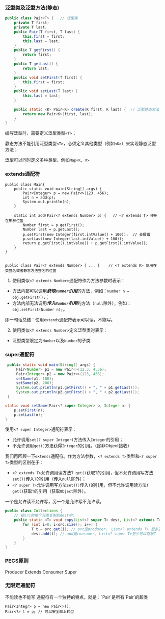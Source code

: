 ### 泛型类及泛型方法(静态)

```java
public class Pair<T> {   // 泛型类
    private T first;
    private T last;
    public Pair(T first, T last) {
        this.first = first;
        this.last = last;
    }
    public T getFirst() {
        return first;
    }
    public T getLast() {
        return last;
    }
    public void setFirst(T first) {
        this.first = first;
    }
    public void setLast(T last) {
        this.last = last;
    }
    
    public static <K> Pair<K> create(K first, K last) {  // 泛型静态方法
        return new Pair<K>(first, last);
    }
}
```

编写泛型时，需要定义泛型类型`<T>`；

静态方法不能引用泛型类型`<T>`，必须定义其他类型（例如`<K>`）来实现静态泛型方法；

泛型可以同时定义多种类型，例如`Map<K, V>`

### extends通配符

```
public class Main{
    public static void main(String[] args) {
        Pair<Integer> p = new Pair<>(123, 456);
        int n = add(p);
        System.out.println(n);
    }

    static int add(Pair<? extends Number> p) {   // <? extends T> 使用在形参位置
        Number first = p.getFirst();
        Number last = p.getLast();
        p.setFirst(new Integer(first.intValue() + 100));  // 会报错
        p.setLast(new Integer(last.intValue() + 100));
        return p.getFirst().intValue() + p.getFirst().intValue();
    }
} 


public class Pair<T extends Number> { ... }    // <T extends K> 使用在类签名或者静态方法签名的位置
```

1. 使用类似`<? extends Number>`通配符作为方法参数时表示：

- 方法内部可以调用***获取`Number`引用***的方法，例如：`Number n = obj.getFirst();`；
- 方法内部无法调用***传入`Number`引用***的方法（`null`除外），例如：`obj.setFirst(Number n);`。

即一句话总结：使用`extends`通配符表示可以读，不能写。

2. 使用类似`<T extends Number>`定义泛型类时表示：

- 泛型类型限定为`Number`以及`Number`的子类

### super通配符

```java
 public static void main(String[] args) {
     Pair<Number> p1 = new Pair<>(12.3, 4.56);
     Pair<Integer> p2 = new Pair<>(123, 456);
     setSame(p1, 100);
     setSame(p2, 200);
     System.out.println(p1.getFirst() + ", " + p1.getLast());
     System.out.println(p2.getFirst() + ", " + p2.getLast());
 }

static void setSame(Pair<? super Integer> p, Integer n) {
    p.setFirst(n);
    p.setLast(n);
}
```

使用`<? super Integer>`通配符表示：

- 允许调用`set(? super Integer)`方法传入`Integer`的引用；
- 不允许调用`get()`方法获得`Integer`的引用。（除非Object接收）





我们再回顾一下`extends`通配符。作为方法参数，`<? extends T>`类型和`<? super T>`类型的区别在于：

- `<? extends T>`允许调用读方法`T get()`获取`T`的引用，但不允许调用写方法`set(T)`传入`T`的引用（传入`null`除外）；
- `<? super T>`允许调用写方法`set(T)`传入`T`的引用，但不允许调用读方法`T get()`获取`T`的引用（获取`Object`除外）。

一个是允许读不允许写，另一个是允许写不允许读。



```java
public class Collections {
    // 把src的每个元素复制到dest中:
    public static <T> void copy(List<? super T> dest, List<? extends T> src) {
        for (int i=0; i<src.size(); i++) {
            T t = src.get(i); // src是producer， List<? extends T> 至多返回T
            dest.add(t); // add是consumer, List<? super T>至少可以存放T
        }
    }
}
```



### PECS原则

Producer Extends Consumer Super 





### 无限定通配符

<?>不能读也不能写

<?>通配符有一个独特的特点，就是：`Pair<?>`是所有`Pair<T>`的超类

```
Pair<Integr> p = new Pair<>();
Pair<?> t = p; // 可以安全向上转型
```


